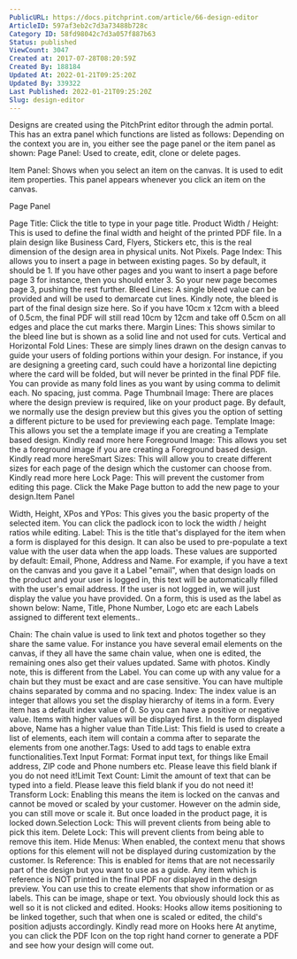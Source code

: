```yaml
---
PublicURL: https://docs.pitchprint.com/article/66-design-editor
ArticleID: 597af3eb2c7d3a73488b728c
Category ID: 58fd98042c7d3a057f887b63
Status: published
ViewCount: 3047
Created at: 2017-07-28T08:20:59Z
Created By: 188184
Updated At: 2022-01-21T09:25:20Z
Updated By: 339322
Last Published: 2022-01-21T09:25:20Z
Slug: design-editor
---
```


 Designs are created using the PitchPrint editor through the admin portal. This has an extra panel which functions are listed as follows:
 Depending on the context you are in, you either see the page panel or the item panel as shown:
 Page Panel: Used to create, edit, clone or delete pages.

 

 Item Panel: Shows when you select an item on the canvas. It is used to edit item properties. This panel appears whenever you click an item on the canvas.

 
 Page Panel

Page Title: Click the title to type in your page title.
Product Width / Height: This is used to define the final width and height of the printed PDF file. In a plain design like Business Card, Flyers, Stickers etc, this is the real dimension of the design area in physical units. Not Pixels.
Page Index: This allows you to insert a page in between existing pages. So by default, it should be 1. If you have other pages and you want to insert a page before page 3 for instance, then you should enter 3. So your new page becomes page 3, pushing the rest further.
Bleed Lines: A single bleed value can be provided and will be used to demarcate cut lines. Kindly note, the bleed is part of the final design size here. So if you have 10cm x 12cm with a bleed of 0.5cm, the final PDF will still read 10cm by 12cm and take off 0.5cm on all edges and place the cut marks there.
Margin Lines: This shows similar to the bleed line but is shown as a solid line and not used for cuts.
Vertical and Horizontal Fold Lines: These are simply lines drawn on the design canvas to guide your users of folding portions within your design. For instance, if you are designing a greeting card, such could have a horizontal line depicting where the card will be folded, but will never be printed in the final PDF file. You can provide as many fold lines as you want by using comma to delimit each. No spacing, just comma.
Page Thumbnail Image: There are places where the design preview is required, like on your product page. By default, we normally use the design preview but this gives you the option of setting a different picture to be used for previewing each page.
Template Image: This allows you set the a template image if you are creating a Template based design. Kindly read more here
Foreground Image: This allows you set the a foreground image if you are creating a Foreground based design. Kindly read more hereSmart Sizes: This will allow you to create different sizes for each page of the design which the customer can choose from. Kindly read more here Lock Page: This will prevent the customer from editing this page.
Click the Make Page button to add the new page to your design.Item Panel

Width, Height, XPos and YPos: This gives you the basic property of the selected item. You can click the padlock icon to lock the width / height ratios while editing.
Label: This is the title that's displayed for the item when a form is displayed for this design. It can also be used to pre-populate a text value with the user data when the app loads. These values are supported by default: Email, Phone, Address and Name. For example, if you have a text on the canvas and you gave it a Label "email", when that design loads on the product and your user is logged in, this text will be automatically filled with the user's email address. If the user is not logged in, we will just display the value you have provided.
 On a form, this is used as the label as shown below: Name, Title, Phone Number, Logo etc are each Labels assigned to different text elements..
 

Chain: The chain value is used to link text and photos together so they share the same value. For instance you have several email elements on the canvas, if they all have the same chain value, when one is edited, the remaining ones also get their values updated. Same with photos. Kindly note, this is different from the Label. You can come up with any value for a chain but they must be exact and are case sensitive. You can have multiple chains separated by comma and no spacing.
Index: The index value is an integer that allows you set the display hierarchy of items in a form. Every item has a default index value of 0. So you can have a positive or negative value. Items with higher values will be displayed first. In the form displayed above, Name has a higher value than Title.List: This field is used to create a list of elements, each item will contain a comma after to separate the elements from one another.Tags: Used to add tags to enable extra functionalities.Text Input Format: Format input text, for things like Email address, ZIP code and Phone numbers etc. Please leave this field blank if you do not need it!Limit Text Count: Limit the amount of text that can be typed into a field. Please leave this field blank if you do not need it!
Transform Lock: Enabling this means the item is locked on the canvas and cannot be moved or scaled by your customer. However on the admin side, you can still move or scale it. But once loaded in the product page, it is locked down.Selection Lock: This will prevent clients from being able to pick this item.
Delete Lock: This will prevent clients from being able to remove this item.
Hide Menus: When enabled, the context menu that shows options for this element will not be displayed during customization by the customer.
Is Reference: This is enabled for items that are not necessarily part of the design but you want to use as a guide. Any item which is reference is NOT printed in the final PDF nor displayed in the design preview. You can use this to create elements that show information or as labels. This can be image, shape or text. You obviously should lock this as well so it is not clicked and edited.
Hooks: Hooks allow items positioning to be linked together, such that when one is scaled or edited, the child's position adjusts accordingly. Kindly read more on Hooks here
 At anytime, you can click the PDF Icon on the top right hand corner to generate a PDF and see how your design will come out.